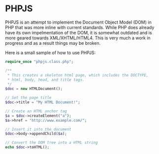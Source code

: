 # PHPJS
PHPJS is an attempt to implement the Document Object Model (DOM) in PHP that was more inline with current standards.
While PHP does already have its own impelmentation of the DOM, it is somewhat outdated and is more geared towards
XML/XHTML/HTML4.  This is very much a work in progress and as a result things may be broken.

Here is a small sample of how to use PHPJS:
```php
require_once "phpjs.class.php";

/**
 * This creates a skeleton html page, which includes the DOCTYPE,
 * html, body, head, and title tags.
 */
$doc = new HTMLDocument();

// Set the page title
$doc->title = "My HTML Document!";

// Create an HTML anchor tag
$a = $doc->createElement("a");
$a->href = "http://www.example.com/";

// Insert it into the document
$doc->body->appendChild($a);

// Convert the DOM tree into a HTML string
echo $doc->toHTML();
```
